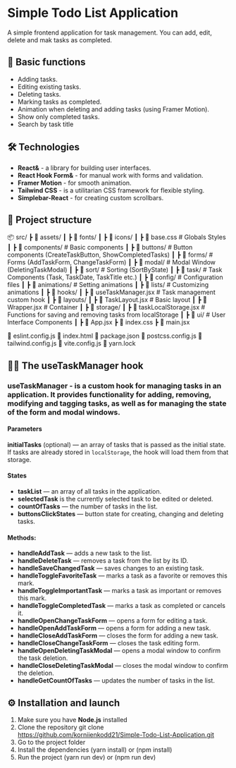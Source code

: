 # Simple Todo List Application

A simple frontend application for task management. You can add, edit, delete and mak tasks as completed.


## 🚀 Basic functions

-  Adding tasks.
-  Editing existing tasks.
-  Deleting tasks.
-  Marking tasks as completed.
-  Animation when deleting and adding tasks (using Framer Motion).
-  Show only completed tasks.
-  Search by task title


## 🛠 Technologies

-  **React&** - a library for building user interfaces.
-  **React Hook Form&** - for manual work with forms and validation.
-  **Framer Motion** - for smooth animation.
-  **Tailwind CSS** - is a utilitarian CSS framework for flexible styling.
-  **Simplebar-React** - for creating custom scrollbars.


## 📂 Project structure

📦 src/
┣ 📂 assets/
┃ ┣ 📂 fonts/
┃ ┣ 📂 icons/
┃ ┣ 📜 base.css   # Globals Styles
┃
┣ 📂 components/   # Basic components
┃ ┣ 📂 buttons/    # Button components (CreateTaskButton, ShowCompletedTasks)
┃ ┣ 📂 forms/      # Forms (AddTaskForm, ChangeTaskForm)
┃ ┣ 📂 modal/      # Modal Window (DeletingTaskModal)
┃ ┣ 📂 sort/       # Sorting (SortByState)
┃ ┣ 📂 task/       # Task Components (Task, TaskDate, TaskTitle etc.)
┃
┣ 📂 config/         # Configuration files
┃ ┣ 📂 animations/   # Setting animations
┃ ┣ 📂 lists/        # Customizing animations
┃
┣ 📂 hooks/
┃ ┣ 📜 useTaskManager.jsx   # Task management custom hook
┃
┣ 📂 layouts/
┃ ┣ 📜 TaskLayout.jsx   # Basic layout
┃ ┣ 📜 Wrapper.jsx      # Container
┃
┣ 📂 storage/
┃ ┣ 📜 taskLocalStorage.jsx   # Functions for saving and removing tasks from localStorage
┃
┣ 📂 ui/   # User Interface Components
┃
┣ 📜 App.jsx
┣ 📜 index.css
┣ 📜 main.jsx

📜 eslint.config.js
📜 index.html
📜 package.json
📜 postcss.config.js
📜 tailwind.config.js
📜 vite.config.js
📜 yarn.lock


## 🧑‍💻 The useTaskManager hook

### useTaskManager - is a custom hook for managing tasks in an application. It provides functionality for adding, removing, modifying and tagging tasks, as well as for managing the state of the form and modal windows.

#### Parameters

**initialTasks** (optional) — an array of tasks that is passed as the initial state. If tasks are already stored in `localStorage`, the hook will load them from that storage.

#### States

- **taskList** — an array of all tasks in the application.
- **selectedTask** is the currently selected task to be edited or deleted.
- **countOfTasks** — the number of tasks in the list.
- **buttonsClickStates** — button state for creating, changing and deleting tasks.

#### Methods:

- **handleAddTask** — adds a new task to the list.
- **handleDeleteTask** — removes a task from the list by its ID.
- **handleSaveChangedTask** — saves changes to an existing task.
- **handleToggleFavoriteTask** — marks a task as a favorite or removes this mark.
- **handleToggleImportantTask** — marks a task as important or removes this mark.
- **handleToggleCompletedTask** — marks a task as completed or cancels it.
- **handleOpenChangeTaskForm** — opens a form for editing a task.
- **handleOpenAddTaskForm** — opens a form for adding a new task.
- **handleCloseAddTaskForm** — closes the form for adding a new task.
- **handleCloseChangeTaskForm** — closes the task editing form.
- **handleOpenDeletingTaskModal** — opens a modal window to confirm the task deletion.
- **handleCloseDeletingTaskModal** — closes the modal window to confirm the deletion.
- **handleGetCountOfTasks** — updates the number of tasks in the list.


## ⚙️ Installation and launch

1. Make sure you have **Node.js** installed
2. Clone the repository
    git clone https://github.com/korniienkodd21/Simple-Todo-List-Application.git
3. Go to the project folder
4. Install the dependencies (yarn install) or (npm install)
5. Run the project (yarn run dev) or (npm run dev)